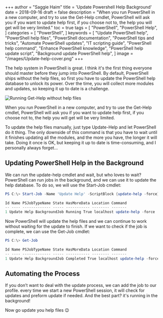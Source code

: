 +++
author = "Saggie Haim"
title = 'Update Powershell Help Background'
date = 2018-09-16
draft = false
description = "When you run PowerShell in a new computer, and try to use the Get-Help cmdlet, PowerShell will ask you if you want to update help first, if you choose not to, the help you will get will be very limited."
toc = true
tags = [
    "PowerShell",
    "PowerShell Help",
]
categories = [
    "PowerShell",
]
keywords = [
    "Update PowerShell help",
    "PowerShell help files",
    "PowerShell documentation",
    "PowerShell tips and tricks",
    "Automate PowerShell updates",
    "IT scripting guide",
    "PowerShell help command",
    "Enhance PowerShell knowledge",
    "PowerShell help update script",
    "Background update PowerShell help",
]
image = "/images/Update-help-cover.png"
+++

The help system in PowerShell is great.
I think it's the first thing everyone should master before they jump into PowerShell.
By default, PowerShell ships without the help files, so first you have to update the PowerShell help database to unlock its power.
Over the time, you will collect more modules and updates, so keeping it up to date is a challenge.

![Running Get-Help without help files](../images/get-help.png  "Image PowerShell terminal running Get-Help")

When you run PowerShell in a new computer, and try to use the Get-Help cmdlet, PowerShell will ask you if you want to update help first, if you choose not to, the help you will get will be very limited.

To update the help files manually, just type Update-Help and let PowerShell do it thing.
The only downside of this command is that you have to wait until it finishes updating all the modules, and the more you have, the longer it will take.
Doing it once is OK, but keeping it up to date is time-consuming, and I personally always forget…

## Updating PowerShell Help in the Background

We can run the update-help cmdlet and wait, but who loves to wait? PowerShell can run jobs in the background, and we can use it to update the help database.
To do so, we will use the Start-Job cmdlet:

```PowerShell
PS C:\> Start-Job -Name 'Update Help' -ScriptBlock {update-help -force}
 
Id Name PSJobTypeName State HasMoreData Location Command
-- ---- ------------- ----- ----------- -------- -------
1 Update Help BackgroundJob Running True localhost update-help -force
```

Now PowerShell will update the help files and we can continue to work without waiting for the update to finish.
If we want to check if the job is complete, we can use the Get-Job cmdlet:

```PowerShell
PS C:\> Get-Job
 
Id Name PSJobTypeName State HasMoreData Location Command
-- ---- ------------- ----- ----------- -------- -------
1 Update Help BackgroundJob Completed True localhost update-help -force
```

## Automating the Process

If you don’t want to deal with the update process, we can add the job to our profile.
every time we start a new PowerShell session, it will check for updates and preform update if needed.
And the best part? it's running in the background!

Now go update you help files 😉
